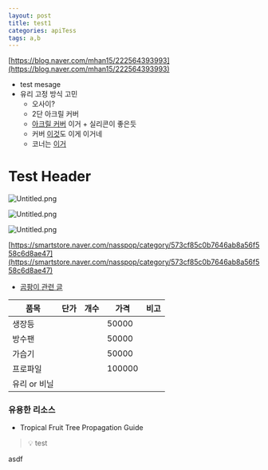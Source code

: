 ```yaml
---
layout: post
title: test1
categories: apiTess
tags: a,b
---
```


[https://blog.naver.com/mhan15/222564393993](https://blog.naver.com/mhan15/222564393993)

- test mesage
- 유리 고정 방식 고민
	- 오사이?
	- 2단 아크릴 커버
	- [아크릴 커버](https://shap.co.kr/product/detail.html?product_no=471&cate_no=44&display_group=1) 이거 + 실리콘이 좋은듯
	- 커버 [이것](https://shap.co.kr/product/detail.html?product_no=471&cate_no=30&display_group=1)도 이게 이거네
	- 코너는 [이거](https://smartstore.naver.com/jptjpt/products/5731709918?NaPm=ct%3Dlr4pgy6w%7Cci%3D5cf8004c1fb3e072b8a20d8c88f83154cb1a7332%7Ctr%3Dslsl%7Csn%3D1605877%7Chk%3Df5b25374a5b136e666b42a895a3284b90a2d4459)

# Test Header


![Untitled.png](https://prod-files-secure.s3.us-west-2.amazonaws.com/bc55d29d-9bcf-4907-ad9e-d252dc4154e4/d80e1de9-bd3c-43c7-ac00-d926b56789c7/Untitled.png?X-Amz-Algorithm=AWS4-HMAC-SHA256&X-Amz-Content-Sha256=UNSIGNED-PAYLOAD&X-Amz-Credential=AKIAT73L2G45HZZMZUHI%2F20240319%2Fus-west-2%2Fs3%2Faws4_request&X-Amz-Date=20240319T113740Z&X-Amz-Expires=3600&X-Amz-Signature=2db80dfb4c999e80cce9844e7343f87e4bf1b2eb7038d76b4333dfd552269244&X-Amz-SignedHeaders=host&x-id=GetObject)


![Untitled.png](https://prod-files-secure.s3.us-west-2.amazonaws.com/bc55d29d-9bcf-4907-ad9e-d252dc4154e4/93c196ca-7270-4aa4-a99d-d32b4e628ffb/Untitled.png?X-Amz-Algorithm=AWS4-HMAC-SHA256&X-Amz-Content-Sha256=UNSIGNED-PAYLOAD&X-Amz-Credential=AKIAT73L2G45HZZMZUHI%2F20240319%2Fus-west-2%2Fs3%2Faws4_request&X-Amz-Date=20240319T113755Z&X-Amz-Expires=3600&X-Amz-Signature=ea0297f5f98bb824dd9383e460c75fbaf5c3b7f635ff89b96654fa1b6877f506&X-Amz-SignedHeaders=host&x-id=GetObject)


![Untitled.png](https://prod-files-secure.s3.us-west-2.amazonaws.com/bc55d29d-9bcf-4907-ad9e-d252dc4154e4/7568b2c0-d0e6-4718-a771-8ac844c15e48/Untitled.png?X-Amz-Algorithm=AWS4-HMAC-SHA256&X-Amz-Content-Sha256=UNSIGNED-PAYLOAD&X-Amz-Credential=AKIAT73L2G45HZZMZUHI%2F20240319%2Fus-west-2%2Fs3%2Faws4_request&X-Amz-Date=20240319T113757Z&X-Amz-Expires=3600&X-Amz-Signature=631959e9a19d59c3dcd766de8474d56ff55c225fbe1c5f35b483278e1f46e94a&X-Amz-SignedHeaders=host&x-id=GetObject)


[https://smartstore.naver.com/nasspop/category/573cf85c0b7646ab8a56f558c6d8ae47](https://smartstore.naver.com/nasspop/category/573cf85c0b7646ab8a56f558c6d8ae47)

- [곰팡이 관련 글](https://acornhorticulture.com/tips-for-preventing-mold-and-mildew-in-your-grow-tent/)

| 품목        | 단가 | 개수 | 가격     | 비고 |
| --------- | -- | -- | ------ | -- |
| 생장등       |    |    | 50000  |    |
| 방수팬       |    |    | 50000  |    |
| 가습기       |    |    | 50000  |    |
| 프로파일      |    |    | 100000 |    |
| 유리 or 비닐  |    |    |        |    |


### 유용한 리소스

- Tropical Fruit Tree Propagation Guide

> 💡 test


asdf

